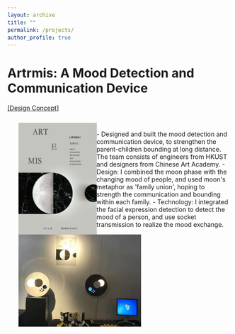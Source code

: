 ```yaml
---
layout: archive
title: ""
permalink: /projects/
author_profile: true
---
```


Artrmis: A Mood Detection and Communication Device
======
<a href=" https://video.ust.hk/Watch.aspx?Video=148E0CFDBC0670B5">[Design Concept]</a><br>
<div>
  <div style="width:35%; margin:5%">
  <img src = "\images\ielm_poster.jpg"
    alt = "Artrmis poster"
    a="" align="left"/></div>
  <div style="width:55%; margin:5%"> 
  <img src = "\images\ielm_display.jpg"
    alt = "Artrmis poster"
    a="" align="right"
    /></div>
</div>
<br>
- Designed and built the mood detection and communication device, to strengthen the parent-children bounding at long distance. The team consists of engineers from HKUST and designers from Chinese Art Academy.
- Design: I combined the moon phase with the changing mood of people, and used moon's metaphor as 'family union', hoping to strength the communication and bounding within each family. 
- Technology: I integrated the facial expression detection to detect the mood of a person, and use socket transmission to realize the mood exchange.

<!-- TODO:[course scraper] -->